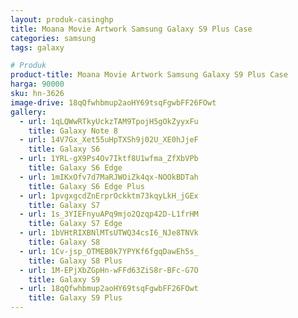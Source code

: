 ```yaml
---
layout: produk-casinghp
title: Moana Movie Artwork Samsung Galaxy S9 Plus Case
categories: samsung
tags: galaxy

# Produk
product-title: Moana Movie Artwork Samsung Galaxy S9 Plus Case
harga: 90000
sku: hn-3626
image-drive: 18qQfwhbmup2aoHY69tsqFgwbFF26FOwt
gallery:
  - url: 1qLQWwRTkyUckzTAM9TpojH5gOkZyyxFu
    title: Galaxy Note 8
  - url: 14V7Gx_Xet55uHpTXSh9j02U_XE0hJjeF
    title: Galaxy S6
  - url: 1YRL-gX9Ps4Ov7Iktf8U1wfma_ZfXbVPb
    title: Galaxy S6 Edge
  - url: 1mIKxOfv7d7MaRJWOiZk4qx-NOOkBDTah
    title: Galaxy S6 Edge Plus
  - url: 1pvgxgcdZnErprOckktm73kqyLkH_jGEx
    title: Galaxy S7
  - url: 1s_3YIEFnyuAPq9mjo2Qzqp42D-L1frHM
    title: Galaxy S7 Edge
  - url: 1bVHtRIXBNlMTsUTWQ34csI6_NJe8TNVk
    title: Galaxy S8
  - url: 1Cv-jsp_OTMEB0k7YPYKf6fgqDawEh5s_
    title: Galaxy S8 Plus
  - url: 1M-EPjXbZGpHn-wFFd63ZiS8r-BFc-G7O
    title: Galaxy S9
  - url: 18qQfwhbmup2aoHY69tsqFgwbFF26FOwt
    title: Galaxy S9 Plus
---
```

